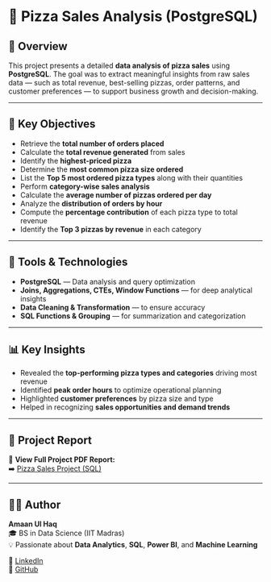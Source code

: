 # 🍕 Pizza Sales Analysis (PostgreSQL)

## 📘 Overview  
This project presents a detailed **data analysis of pizza sales** using **PostgreSQL**. The goal was to extract meaningful insights from raw sales data — such as total revenue, best-selling pizzas, order patterns, and customer preferences — to support business growth and decision-making.

---

## 🎯 Key Objectives  
- Retrieve the **total number of orders placed**  
- Calculate the **total revenue generated** from sales  
- Identify the **highest-priced pizza**  
- Determine the **most common pizza size ordered**  
- List the **Top 5 most ordered pizza types** along with their quantities  
- Perform **category-wise sales analysis**  
- Calculate the **average number of pizzas ordered per day**  
- Analyze the **distribution of orders by hour**  
- Compute the **percentage contribution** of each pizza type to total revenue  
- Identify the **Top 3 pizzas by revenue** in each category  

---

## 🧠 Tools & Technologies  
- **PostgreSQL** — Data analysis and query optimization  
- **Joins, Aggregations, CTEs, Window Functions** — for deep analytical insights  
- **Data Cleaning & Transformation** — to ensure accuracy  
- **SQL Functions & Grouping** — for summarization and categorization  

---

## 📊 Key Insights  
- Revealed the **top-performing pizza types and categories** driving most revenue  
- Identified **peak order hours** to optimize operational planning  
- Highlighted **customer preferences** by pizza size and type  
- Helped in recognizing **sales opportunities and demand trends**  

---

## 📂 Project Report  
📑 **View Full Project PDF Report:**  
➡️ [Pizza Sales Project (SQL)](https://github.com/amaan-analytics/Pizza-Sales-Analysis-SQL-/blob/main/Pizza%20Sales%20Project%20(SQL)_compressed.pdf)

---

## 👨‍💻 Author  
**Amaan Ul Haq**  
🎓 BS in Data Science (IIT Madras)  
💡 Passionate about **Data Analytics**, **SQL**, **Power BI**, and **Machine Learning**

🔗 [LinkedIn](https://www.linkedin.com/in/amaan-ul-haq-33bbaa380)  
🔗 [GitHub](https://github.com/amaan-analytics)
